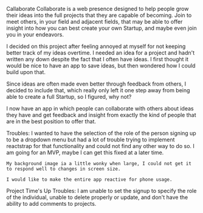 Callaborate
Collaborate is a web presence designed to help people grow their ideas into the full projects that they are capable of becoming. Join to meet others, in your field and adjacent fields, that may be able to offer insight into how you can best create your own Startup, and maybe even join you in your endeavors.

I decided on this project after feeling annoyed 
at myself for not keeping better track of my ideas overtime. I needed an idea for a project and hadn't written any down despite the fact that I often have ideas. I first thought it would be nice to have an app to save ideas, but then wondered how I could build upon that. 

Since ideas are often made even better through feedback from others, I decided to include that, which really only left it one step away from being able to create a full Startup, so I figured, why not?

I now have an app in which people can collaborate with others about ideas they have and get feedback and insight from exactly the kind of people that are in the best position to offer that.


Troubles:
	I wanted to have the selection of the role of the person signing up to be a dropdown menu but had a lot of trouble trying to implement reactstrap for that functionality and could not find any other way to do so. I am going for an MVP, maybe I can get this fixed at a later time.

	My background image ia a little wonky when large, I could not get it to respond well to changes in screen size.

	I would like to make the entire app reactive for phone usage.

Project Time's Up Troubles:
	I am unable to set the signup to specify the role of the individual, unable to delete properly or update, and don't have the ability to add comments to projects. 
